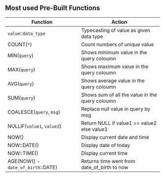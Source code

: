 ## Most used Pre-Built Functions

Function     | Action |
------------|--------|
`value`::`data_type` | Typecasting of value as given data type
COUNT(`*`) | Count numbers of unique value
MIN(`query`) | Shows minimum value in the query coloumn
MAX(`query`) | Shows maximum value in the query coloumn
AVG(`query`) | Shows average value in the query coloumn
SUM(`query`) | Shows sum of all the value in the query coloumn
COALESCE(`query`, `msg`) | Replace null value in query by msg
NULLIF(`value1`, `value2`) | Return NULL if value1 == value2 else value1
NOW() | Display current date and time
NOW::DATE() | Display date of today
NOW::TIME() | Display current time
AGE(NOW() - `date_of_birth`::DATE) | Returns time went from date_of_birth to now
